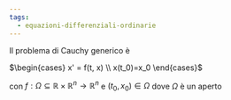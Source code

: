 ```yaml
---
tags:
  - equazioni-differenziali-ordinarie
---
```

Il problema di Cauchy generico è

$\begin{cases} x' = f(t, x) \\ x(t_0)=x_0 \end{cases}$

con $f: \Omega ⊆ \mathbb{R} × \mathbb{R}^n → \mathbb{R}^n$ e $(t_0, x_0) ∈ \Omega$ dove $\Omega$ è un aperto